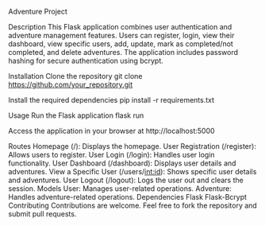 Adventure Project

Description
This Flask application combines user authentication and adventure management features. Users can register, login, view their dashboard, view specific users, add, update, mark as completed/not completed, and delete adventures. The application includes password hashing for secure authentication using bcrypt.

Installation
Clone the repository
git clone https://github.com/your_repository.git

Install the required dependencies
pip install -r requirements.txt

Usage
Run the Flask application
flask run

Access the application in your browser at http://localhost:5000

Routes
Homepage (/): Displays the homepage.
User Registration (/register): Allows users to register.
User Login (/login): Handles user login functionality.
User Dashboard (/dashboard): Displays user details and adventures.
View a Specific User (/users/<int:id>): Shows specific user details and adventures.
User Logout (/logout): Logs the user out and clears the session.
Models
User: Manages user-related operations.
Adventure: Handles adventure-related operations.
Dependencies
Flask
Flask-Bcrypt
Contributing
Contributions are welcome. Feel free to fork the repository and submit pull requests.
